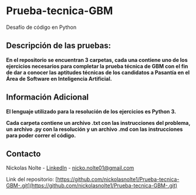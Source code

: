 # Prueba-tecnica-GBM
Desafío de código en Python

## Descripción de las pruebas:
 
**En el repositorio se encuentran 3 carpetas, cada una contiene uno de los ejercicios necesarios para completar la prueba técnica de GBM con el fin de dar a conocer las aptitudes técnicas de los candidatos a Pasantía en el Área de Software en Inteligencia Artificial.**

## Información Adicional

**El lenguaje utilizado para la resolución de los ejercicios es Python 3.**

**Cada carpeta contiene un archivo .txt con las instrucciones del problema, un archivo .py con la resolución y un archivo .md con las instrucciones para poder correr el código.**


## Contacto

Nickolas Nolte - [LinkedIn](https://www.linkedin.com/in/nickolas-nolte/) - nicko.nolte01@gmail.com

Link del repositorio: [https://github.com/nickolasnolte1/Prueba-tecnica-GBM-.git](https://github.com/nickolasnolte1/Prueba-tecnica-GBM-.git)

